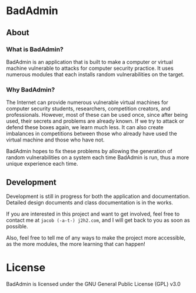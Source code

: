 # BadAdmin

## About

### What is BadAdmin?

BadAdmin is an application that is built to make a computer or virtual machine vulnerable to attacks for computer security practice. It uses numerous modules that each installs random vulnerabilities on the target.

### Why BadAdmin?

The Internet can provide numerous vulnerable virtual machines for computer security students, researchers, competition creators, and professionals. However, most of these can be used once, since after being used, their secrets and problems are already known. If we try to attack or defend these boxes again, we learn much less. It can also create imbalances in  competitions between those who already have used the virtual machine and those who have not. 

BadAdmin hopes to fix these problems by allowing the generation of random vulnerabilities on a system each time BadAdmin is run, thus a more unique experience each time.

## Development

Development is still in progress for both the application and documentation. Detailed design documents and class documentation is in the works.

If you are interested in this project and want to get involved, feel free to contact me at `jacob (-a-t-) j2h2.com`, and I will get back to you as soon as possible.

Also, feel free to tell me of any ways to make the project more accessible, as the more modules, the more learning that can happen!

# License

BadAdmin is licensed under the GNU General Public License (GPL) v3.0